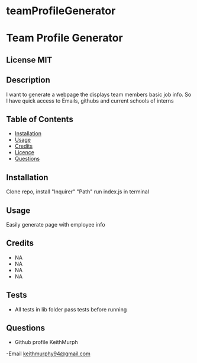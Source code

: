 # teamProfileGenerator
#  Team Profile Generator

 ## License  MIT


 ## Description
 I want to generate a webpage the displays team members basic job info. So I have quick access to Emails, githubs and current schools of interns

 ## Table of Contents
 - [Installation](#howToInstall)
 - [Usage](#usage)
 - [Credits](#credits)
 - [Licence](#license)
 - [Questions](#questions)

 ## Installation
 Clone repo, install "Inquirer" "Path" run index.js in terminal

 ## Usage
 Easily generate page with employee info
    
   

 ## Credits
- NA
- NA
- NA
- NA


 ## Tests

 - All tests in lib folder pass tests before running

 ## Questions

 - Github profile
  KeithMurph

  -Email
  keithmurphy94@gmail.com